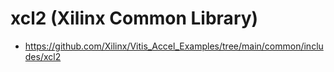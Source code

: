 # xcl2 (Xilinx Common Library)

* https://github.com/Xilinx/Vitis_Accel_Examples/tree/main/common/includes/xcl2
